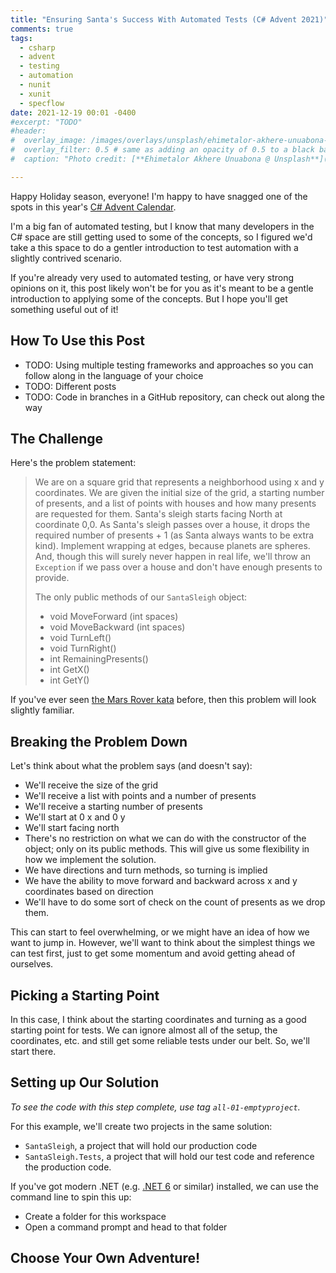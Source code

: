 ```yaml
---
title: "Ensuring Santa's Success With Automated Tests (C# Advent 2021)"
comments: true
tags:
  - csharp
  - advent
  - testing
  - automation
  - nunit
  - xunit
  - specflow
date: 2021-12-19 00:01 -0400
#excerpt: "TODO"
#header:
#  overlay_image: /images/overlays/unsplash/ehimetalor-akhere-unuabona-TvJk52iLxQA-unsplash2.jpg
#  overlay_filter: 0.5 # same as adding an opacity of 0.5 to a black background
#  caption: "Photo credit: [**Ehimetalor Akhere Unuabona @ Unsplash**](https://unsplash.com/@theeastlondonphotographer?utm_source=unsplash&utm_medium=referral&utm_content=creditCopyText)"

---
```


Happy Holiday season, everyone! I'm happy to have snagged one of the spots in this year's [C# Advent Calendar](https://www.csadvent.christmas).

I'm a big fan of automated testing, but I know that many developers in the C# space are still getting used to some of the concepts, so I figured we'd take a this space to do a gentler introduction to test automation with a slightly contrived scenario.

If you're already very used to automated testing, or have very strong opinions on it, this post likely won't be for you as it's meant to be a gentle introduction to applying some of the concepts. But I hope you'll get something useful out of it!

## How To Use this Post

* TODO: Using multiple testing frameworks and approaches so you can follow along in the language of your choice
* TODO: Different posts
* TODO: Code in branches in a GitHub repository, can check out along the way

## The Challenge

Here's the problem statement:

> We are on a square grid that represents a neighborhood using x and y coordinates. We are given the initial size of the grid, a starting number of presents, and a list of points with houses and how many presents are requested for them. Santa's sleigh starts facing North at coordinate 0,0. As Santa's sleigh passes over a house, it drops the required number of presents + 1 (as Santa always wants to be extra kind). Implement wrapping at edges, because planets are spheres. And, though this will surely never happen in real life, we'll throw an `Exception` if we pass over a house and don't have enough presents to provide.
>
> The only public methods of our `SantaSleigh` object:
>
> * void MoveForward (int spaces)
> * void MoveBackward (int spaces)
> * void TurnLeft()
> * void TurnRight()
> * int RemainingPresents()
> * int GetX()
> * int GetY()

If you've ever seen [the Mars Rover kata](https://katalyst.codurance.com/mars-rover) before, then this problem will look slightly familiar.

## Breaking the Problem Down

Let's think about what the problem says (and doesn't say):

* We'll receive the size of the grid
* We'll receive a list with points and a number of presents
* We'll receive a starting number of presents
* We'll start at 0 x and 0 y
* We'll start facing north
* There's no restriction on what we can do with the constructor of the object; only on its public methods. This will give us some flexibility in how we implement the solution.
* We have directions and turn methods, so turning is implied
* We have the ability to move forward and backward across x and y coordinates based on direction
* We'll have to do some sort of check on the count of presents as we drop them.

This can start to feel overwhelming, or we might have an idea of how we want to jump in. However, we'll want to think about the simplest things we can test first, just to get some momentum and avoid getting ahead of ourselves.

## Picking a Starting Point

In this case, I think about the starting coordinates and turning as a good starting point for tests. We can ignore almost all of the setup, the coordinates, etc. and still get some reliable tests under our belt. So, we'll start there.

## Setting up Our Solution

_To see the code with this step complete, use tag `all-01-emptyproject`._

For this example, we'll create two projects in the same solution:

* `SantaSleigh`, a project that will hold our production code
* `SantaSleigh.Tests`, a project that will hold our test code and reference the production code.

If you've got modern .NET (e.g. [.NET 6](https://dotnet.microsoft.com/download/dotnet/6.0) or similar) installed, we can use the command line to spin this up:

* Create a folder for this workspace
* Open a command prompt and head to that folder

## Choose Your Own Adventure!
